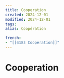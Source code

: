 ```yaml
---
title: Cooperation
created: 2024-12-01
modified: 2024-12-01
tags: 
alias: Coopération

french:
- "[[4183 Cooperation]]"
---
```

# Cooperation

